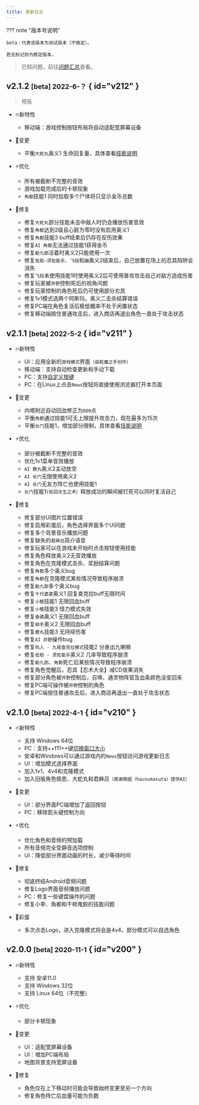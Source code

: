 ```yaml
---
title: 更新日志
---
```


??? note "版本号说明"

    beta：代表该版本为测试版本（不稳定）。

    若无标记则为稳定版本。

> 已知问题，前往[问题汇总](../issues/index.md)查看。

## v2.1.2 <small>[beta] 2022-6-？</small> { id="v212" }

> 预告

- 🔥新特性
    - 移动端：游戏控制按钮布局将自动适配宽屏幕设备

- 🚀变更
    - 平衡`大蛇丸`奥义1 生命回复量，具体查看[技能说明](../wiki/characters.md#Orochimaru)

- ⚡️优化
    - 所有被截断不完整的音效
    - 游戏加载完成后的卡顿现象
    - `角都`技能1 同时拾取多个尸体将只显示金币总数

- 🐞修复
    - 修复`大蛇丸`部分技能未击中敌人时仍会播放伤害音效
    - 修复`角都`达到2级且心脏为零时没有启用奥义1
    - 修复`角都`技能3 buff结束后仍存在反伤效果
    - 修复`AI 角都`无法通过技能1获得金币
    - 修复`勘九郎`活着时奥义2只能使用一次
    - 修复`佐助-须佐能乎`、`飞段`和`鼬`奥义2结束后，自己放置在场上的忍具陷阱会消失
    - 修复`飞段`未使用技能1时使用奥义2后可使用普攻攻击自己对敌方造成伤害
    - 修复玩家被`井野`控制死后的视角问题
    - 修复玩家控制的角色死后仍可使用部分刃具
    - 修复1v1模式选两个阿斯玛，奥义二击杀结算错误
    - 修复PC端在角色复活后极低概率不处于闲置状态
    - 修复移动端按住普通攻击后，进入商店再退出角色一直处于攻击状态


## v2.1.1 <small>[beta] 2022-5-2</small> { id="v211" }

- 🔥新特性
    - UI：应用全新的`游戏模式`界面`（由乾癟之手创作）`
    - 移动端：支持自动检查更新和手动下载
    - PC：支持[自定义按键](../game-guides/platform/pc/index.md#custom-keyboard-controls)
    - PC：在Linux上点击`News`按钮将直接使用浏览器打开本页面

- 🚀变更
    - 内塔附近自动回血修正为`800`点
    - 平衡`角都`通过技能1可无上限提升攻击力，现在最多为15次
    - 平衡`长门`技能1，增加部分限制，具体查看[技能说明](../wiki/characters.md#Nagato)

- ⚡️优化
    - 部分被截断不完整的音效
    - 优化1v1菜单音效播放
    - `AI 鹿丸`奥义2主动放空
    - `AI 长门`无限使用奥义2
    - `AI 长门`无友方阵亡也使用技能1
    - `长门`技能1`(轮回天生之术）`释放成功的瞬间被打死可以同时复活自己

- 🐞修复
    - 修复部分UI图片位置错误
    - 修复启用彩蛋后，角色选择界面多个UI问题
    - 修复多个背景音乐播放问题
    - 修复缺失的`君麻吕`简介语音
    - 修复玩家可以在游戏未开始时点击按钮使用技能
    - 修复角色释放奥义2无音效播放
    - 修复角色在克隆模式击杀、奖励结算问题
    - 修复`角都`多个奥义bug
    - 修复`角都`在克隆模式某些情况导致程序崩溃
    - 修复`勘九郎`多个奥义bug
    - 修复`千代婆婆`奥义1 回复查克拉buff无限时间
    - 修复`小樱`技能1 无限回血buff
    - 修复`小樱`技能3 怪力模式失效
    - 修复`香磷`奥义1 无限回血buff
    - 修复`纲手`奥义2 无限回血buff
    - 修复`鹿丸`技能3 无持续伤害
    - 修复`AI 井野`操作bug
    - 修复`鸣人 - 九尾查克拉模式`技能2 分身出九喇嘛
    - 修复`佐助 - 须佐能乎`奥义2 几率导致程序崩溃
    - 修复`勘九郎`、`角都`死亡后某些情况导致程序崩溃
    - 修复角色觉醒后，忍具【忍术大全】减CD效果消失
    - 修复部分角色被`井野`控制后，召唤、通灵物阵营及血条颜色没变回来
    - 修复PC端可操作被`井野`控制的角色
    - 修复PC端按住普通攻击后，进入商店再退出一直处于攻击状态


## v2.1.0 <small>[beta] 2022-4-1</small> { id="v210" }

- 🔥新特性
    - 支持 Windows 64位
    - PC：支持++f11++键[切换窗口大小](../game-guides/platform/pc/index.md#switch-window)
    - 安卓和Windows可以通过游戏内的`News`按钮访问游戏更新日志
    - UI：增加模式选择界面
    - 加入1v1、4v4和克隆模式
    - 加入旧版角色佩恩、大蛇丸和君麻吕`（感谢萌姐（hausumasuta）提供AI）`

- 🚀变更
    - UI：部分界面PC端增加了返回按钮
    - PC：移除箭头键控制方向

- ⚡️优化
    - 优化角色和音频的预加载
    - 所有音频完全受静音选项控制
    - UI：降低部分界面动画的时长，减少等待时间

- 🐞修复
    - 彻底终结Android音频问题
    - 修复Logo界面音频播放问题
    - PC：修复一些键盘操作的问题
    - 修复小李、角都和干柿鬼鲛的技能问题

- 🎉彩蛋
    - 多次点击Logo，进入克隆模式将会是4v4，部分模式可以自选角色


## v2.0.0 <small>[beta] 2020-11-1</small> { id="v200" }

- 🔥新特性
    - 支持 安卓11.0
    - 支持 Windows 32位
    - 支持 Linux 64位（不完整）

- ⚡️优化
    - 部分卡顿现象

- 🚀变更
    - UI：适配宽屏幕设备
    - UI：增加PC端布局
    - 地图背景支持宽屏设备

- 🐞修复
    - 角色仅在上下移动时可能会导致始终变更至另一个方向
    - 修复角色阵亡后血量可能为负数
